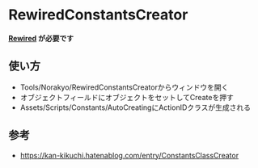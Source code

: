 # RewiredConstantsCreator

**[Rewired](https://assetstore.unity.com/packages/tools/utilities/rewired-21676?locale=ja-JP) が必要です**

## 使い方
* Tools/Norakyo/RewiredConstantsCreatorからウィンドウを開く
* オブジェクトフィールドにオブジェクトをセットしてCreateを押す
* Assets/Scripts/Constants/AutoCreatingにActionIDクラスが生成される

## 参考
* https://kan-kikuchi.hatenablog.com/entry/ConstantsClassCreator
